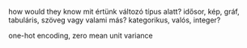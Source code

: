 how would they know
mit értünk változó típus alatt?
idősor, kép, gráf, tabuláris, szöveg vagy valami más?
kategorikus, valós, integer?

one-hot encoding, zero mean unit variance
